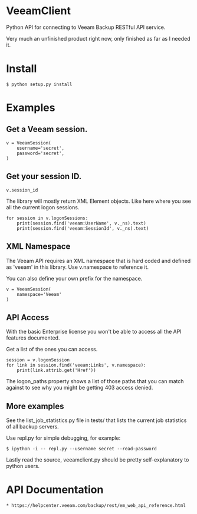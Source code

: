 # VeeamClient

Python API for connecting to Veeam Backup RESTful API service.

Very much an unfinished product right now, only finished as far as I needed it.

# Install

	$ python setup.py install

# Examples

## Get a Veeam session.

	v = VeeamSession(
		username='secret',
		password='secret',
	)

## Get your session ID.

	v.session_id

The library will mostly return XML Element objects. Like here where you see all the current logon sessions.

	for session in v.logonSessions:
		print(session.find('veeam:UserName', v._ns).text)
		print(session.find('veeam:SessionId', v._ns).text)

## XML Namespace 

The Veeam API requires an XML namespace that is hard coded and defined as 'veeam' in this library. Use v.namespace to reference it.

You can also define your own prefix for the namespace. 

	v = VeeamSession(
		namespace='Veeam'
	)

## API Access

With the basic Enterprise license you won't be able to access all the API features documented. 

Get a list of the ones you can access.

	session = v.logonSession
	for link in session.find('veeam:Links', v.namespace):
		print(link.attrib.get('Href'))

The logon\_paths property shows a list of those paths that you can match against to see why you might be getting 403 access denied.

## More examples

See the list\_job\_statistics.py file in tests/ that lists the current job statistics of all backup servers.

Use repl.py for simple debugging, for example:

	$ ipython -i -- repl.py --username secret --read-password

Lastly read the source, veeamclient.py should be pretty self-explanatory to python users.

# API Documentation

	* https://helpcenter.veeam.com/backup/rest/em_web_api_reference.html
